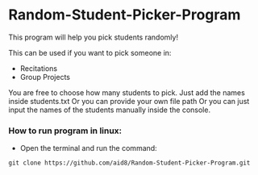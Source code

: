 # Random-Student-Picker-Program

This program will help you pick students randomly!

This can be used if you want to pick someone in:
- Recitations
- Group Projects

You are free to choose how many students to pick.
Just add the names inside students.txt
Or you can provide your own file path
Or you can just input the names of the students manually inside the console.

### How to run program in linux: 
* Open the terminal and run the command:

`git clone https://github.com/aid8/Random-Student-Picker-Program.git`
